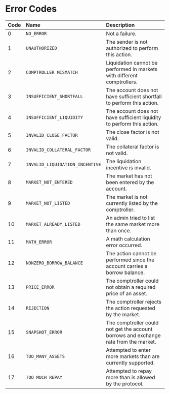 # Error Codes

| Code | Name | Description |
| :--- | :--- | :--- |
| 0 | `NO_ERROR` | Not a failure. |
| 1 | `UNAUTHORIZED` | The sender is not authorized to perform this action. |
| 2 | `COMPTROLLER_MISMATCH` | Liquidation cannot be performed in markets with different comptrollers. |
| 3 | `INSUFFICIENT_SHORTFALL` | The account does not have sufficient shortfall to perform this action. |
| 4 | `INSUFFICIENT_LIQUIDITY` | The account does not have sufficient liquidity to perform this action. |
| 5 | `INVALID_CLOSE_FACTOR` | The close factor is not valid. |
| 6 | `INVALID_COLLATERAL_FACTOR` | The collateral factor is not valid. |
| 7 | `INVALID_LIQUIDATION_INCENTIVE` | The liquidation incentive is invalid. |
| 8 | `MARKET_NOT_ENTERED` | The market has not been entered by the account. |
| 9 | `MARKET_NOT_LISTED` | The market is not currently listed by the comptroller. |
| 10 | `MARKET_ALREADY_LISTED` | An admin tried to list the same market more than once. |
| 11 | `MATH_ERROR` | A math calculation error occurred. |
| 12 | `NONZERO_BORROW_BALANCE` | The action cannot be performed since the account carries a borrow balance. |
| 13 | `PRICE_ERROR` | The comptroller could not obtain a required price of an asset. |
| 14 | `REJECTION` | The comptroller rejects the action requested by the market. |
| 15 | `SNAPSHOT_ERROR` | The comptroller could not get the account borrows and exchange rate from the market. |
| 16 | `TOO_MANY_ASSETS` | Attempted to enter more markets than are currently supported. |
| 17 | `TOO_MUCH_REPAY` | Attempted to repay more than is allowed by the protocol. |

